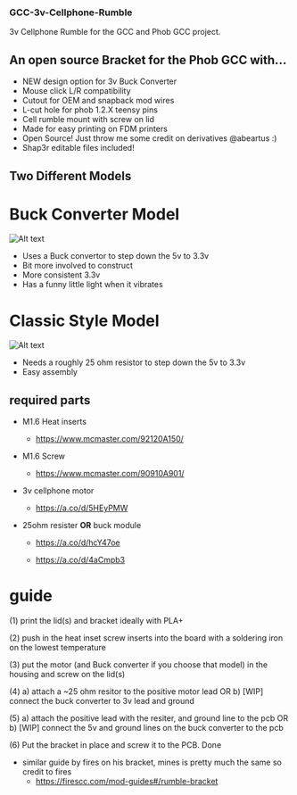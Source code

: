 ### GCC-3v-Cellphone-Rumble
3v Cellphone Rumble for the GCC and Phob GCC project.

## An open source Bracket for the Phob GCC with...
 - NEW design option for 3v Buck Converter
 - Mouse click L/R compatibility 
 - Cutout for OEM and snapback mod wires
 - L-cut hole for phob 1.2.X teensy pins
 - Cell rumble mount with screw on lid
 - Made for easy printing on FDM printers
 - Open Source! Just throw me some credit on derivatives @abeartus :)
 - Shap3r editable files included!
 
## Two Different Models

# Buck Converter Model
 
 ![Alt text](./images/UB3V-Buck-FULLTOP)
 
 - Uses a Buck convertor to step down the 5v to 3.3v
 - Bit more involved to construct
 - More consistent 3.3v 
 - Has a funny little light when it vibrates



# Classic Style Model
 
 ![Alt text](./images/UB3V-Classic-FULLTOP)
 
 - Needs a roughly 25 ohm resistor to step down the 5v to 3.3v 
 - Easy assembly
 
## required parts
 - M1.6 Heat inserts
     - https://www.mcmaster.com/92120A150/

 - M1.6 Screw 
     - https://www.mcmaster.com/90910A901/

 - 3v cellphone motor
     - https://a.co/d/5HEyPMW

 - 25ohm resister **OR** buck module 
     
	 - https://a.co/d/hcY47oe
     
	 - https://a.co/d/4aCmpb3

# guide

 (1) print the lid(s) and bracket ideally with PLA+

 (2) push in the heat inset screw inserts into the board with a soldering iron on the lowest temperature

 (3) put the motor (and Buck converter if you choose that model) in the housing and screw on the lid(s)

 (4) a) attach a ~25 ohm resitor to the positive motor lead
    OR
     b) [WIP] connect the buck converter to 3v lead and ground

 (5) a) attach the positive lead with the resiter, and ground line to the pcb
    OR
     b) [WIP] connect the 5v and ground lines on the buck converter to the pcb

 (6) Put the bracket in place and screw it to the PCB. Done

 - similar guide by fires on his bracket, mines is pretty much the same so credit to fires 
    - https://firescc.com/mod-guides#/rumble-bracket